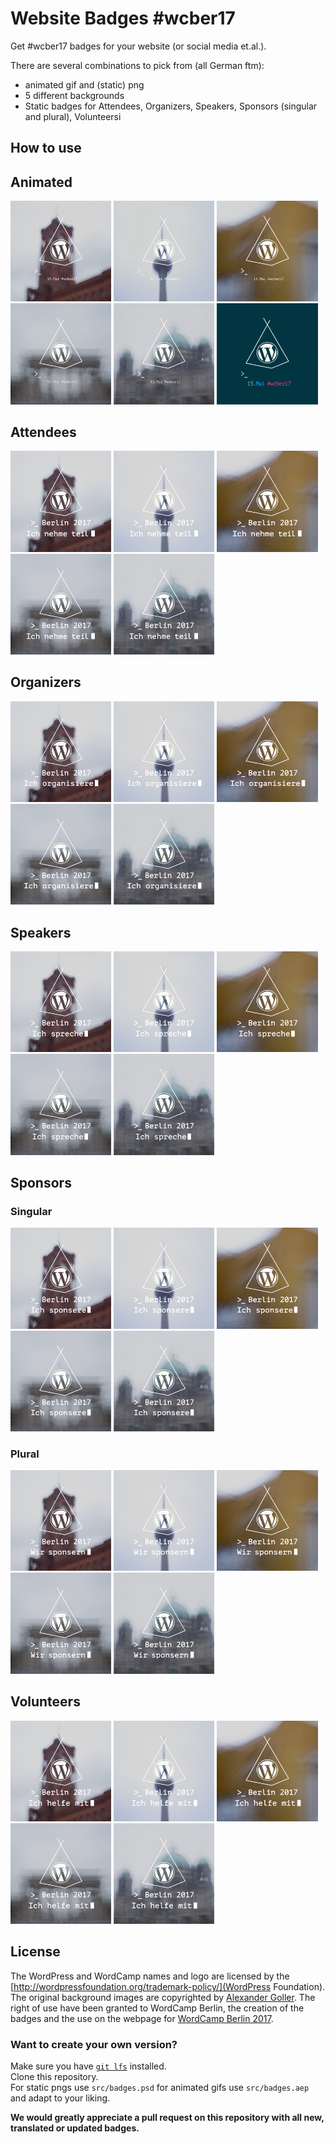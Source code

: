 # Website Badges #wcber17

Get #wcber17 badges for your website (or social media et.al.).

There are several combinations to pick from (all German ftm):

* animated gif and (static) png
* 5 different backgrounds
* Static badges for Attendees, Organizers, Speakers, Sponsors (singular and plural), Volunteersi

## How to use


## Animated

<img src="./neutral/gif/neutral-1.gif" width="32%">
<img src="./neutral/gif/neutral-2.gif" width="32%">
<img src="./neutral/gif/neutral-3.gif" width="32%">
<img src="./neutral/gif/neutral-4.gif" width="32%">
<img src="./neutral/gif/neutral-5.gif" width="32%">
<img src="./neutral/gif/neutral.gif" width="32%">

## Attendees

<img src="./attendee/attendee-de-1.png" width="32%">
<img src="./attendee/attendee-de-2.png" width="32%">
<img src="./attendee/attendee-de-3.png" width="32%">
<img src="./attendee/attendee-de-4.png" width="32%">
<img src="./attendee/attendee-de-5.png" width="32%">

## Organizers

<img src="./orga/orga-de-1.png" width="32%">
<img src="./orga/orga-de-2.png" width="32%">
<img src="./orga/orga-de-3.png" width="32%">
<img src="./orga/orga-de-4.png" width="32%">
<img src="./orga/orga-de-5.png" width="32%">

## Speakers

<img src="./speaker/speaker-de-1.png" width="32%">
<img src="./speaker/speaker-de-2.png" width="32%">
<img src="./speaker/speaker-de-3.png" width="32%">
<img src="./speaker/speaker-de-4.png" width="32%">
<img src="./speaker/speaker-de-5.png" width="32%">

## Sponsors

### Singular

<img src="./sponsor/sponsor-s-de-1.png" width="32%">
<img src="./sponsor/sponsor-s-de-2.png" width="32%">
<img src="./sponsor/sponsor-s-de-3.png" width="32%">
<img src="./sponsor/sponsor-s-de-4.png" width="32%">
<img src="./sponsor/sponsor-s-de-5.png" width="32%">

### Plural

<img src="./sponsor/sponsor-p-de-1.png" width="32%">
<img src="./sponsor/sponsor-p-de-2.png" width="32%">
<img src="./sponsor/sponsor-p-de-3.png" width="32%">
<img src="./sponsor/sponsor-p-de-4.png" width="32%">
<img src="./sponsor/sponsor-p-de-5.png" width="32%">

## Volunteers

<img src="./volunteer/volunteer-de-1.png" width="32%">
<img src="./volunteer/volunteer-de-2.png" width="32%">
<img src="./volunteer/volunteer-de-3.png" width="32%">
<img src="./volunteer/volunteer-de-4.png" width="32%">
<img src="./volunteer/volunteer-de-5.png" width="32%">

## License

The WordPress and WordCamp names and logo are licensed by the [http://wordpressfoundation.org/trademark-policy/](WordPress Foundation).  
The original background images are copyrighted by [Alexander Goller](https://alexandergoller.com). The right of use have been granted to WordCamp Berlin, the creation of the badges and the use on the webpage for [WordCamp Berlin 2017](https://2017.berlin.wordcamp.org/).<br>

### Want to create your own version?
Make sure you have [`git lfs`](https://git-lfs.github.com/) installed. <br>
Clone this repository. <br>
For static pngs use `src/badges.psd` for animated gifs use `src/badges.aep` and adapt to your liking. 

__We would greatly appreciate a pull request on this repository with all new, translated or updated badges.__ 
